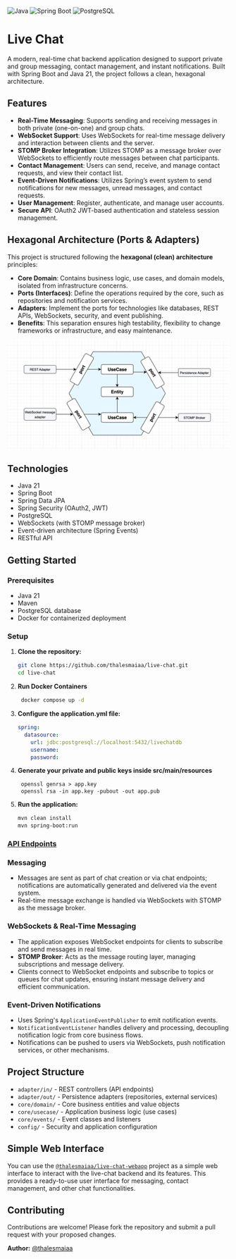 ![Java](https://img.shields.io/badge/21-red?style=plastic&logoColor=red&label=java&link=https%3A%2F%2Fwww.oracle.com%2Fjava%2Ftechnologies%2Fjavase%2Fjdk21-archive-downloads.html)
![Spring Boot](https://img.shields.io/badge/3.4.x-blue?style=plastic&logoColor=red&label=Spring%20Boot&link=https%3A%2F%2Fspring.io%2Fprojects%2Fspring-boot)
![PostgreSQL](https://img.shields.io/badge/PostgreSQL-yellow?style=plastic&link=https%3A%2F%2Fwww.postgresql.org%2F)

# Live Chat

A modern, real-time chat backend application designed to support private and group messaging, contact management, and
instant notifications. Built with Spring Boot and Java 21, the project follows a clean, hexagonal architecture.

## Features

- **Real-Time Messaging**: Supports sending and receiving messages in both private (one-on-one) and group chats.
- **WebSocket Support**: Uses WebSockets for real-time message delivery and interaction between clients and the server.
- **STOMP Broker Integration**: Utilizes STOMP as a message broker over WebSockets to efficiently route messages between
  chat participants.
- **Contact Management**: Users can send, receive, and manage contact requests, and view their contact list.
- **Event-Driven Notifications**: Utilizes Spring’s event system to send notifications for new messages, unread
  messages, and contact requests.
- **User Management**: Register, authenticate, and manage user accounts.
- **Secure API**: OAuth2 JWT-based authentication and stateless session management.

## Hexagonal Architecture (Ports & Adapters)

This project is structured following the **hexagonal (clean) architecture** principles:

- **Core Domain**: Contains business logic, use cases, and domain models, isolated from infrastructure concerns.
- **Ports (Interfaces)**: Define the operations required by the core, such as repositories and notification services.
- **Adapters**: Implement the ports for technologies like databases, REST APIs, WebSockets, security, and event
  publishing.
- **Benefits**: This separation ensures high testability, flexibility to change frameworks or infrastructure, and easy
  maintenance.

<img src="./architecture.png">

## Technologies

- Java 21
- Spring Boot
- Spring Data JPA
- Spring Security (OAuth2, JWT)
- PostgreSQL
- WebSockets (with STOMP message broker)
- Event-driven architecture (Spring Events)
- RESTful API

## Getting Started

### Prerequisites

- Java 21
- Maven
- PostgreSQL database
- Docker for containerized deployment

### Setup

1. **Clone the repository:**

   ```bash
   git clone https://github.com/thalesmaiaa/live-chat.git
   cd live-chat
   ```

2. **Run Docker Containers**

   ```bash
    docker compose up -d
   ```

3. **Configure the application.yml file:**

   ```yaml
   spring:
     datasource:
       url: jdbc:postgresql://localhost:5432/livechatdb
       username:
       password:
   ```

4. **Generate your private and public keys inside src/main/resources**

   ```
    openssl genrsa > app.key
    openssl rsa -in app.key -pubout -out app.pub
   ```

5. **Run the application:**

   ```bash
   mvn clean install
   mvn spring-boot:run
   ```

### [API Endpoints](./API.md)

### Messaging

- Messages are sent as part of chat creation or via chat endpoints; notifications are automatically generated and
  delivered via the event system.
- Real-time message exchange is handled via WebSockets with STOMP as the message broker.

### WebSockets & Real-Time Messaging

- The application exposes WebSocket endpoints for clients to subscribe and send messages in real time.
- **STOMP Broker**: Acts as the message routing layer, managing subscriptions and message delivery.
- Clients connect to WebSocket endpoints and subscribe to topics or queues for chat updates, ensuring instant message
  delivery and efficient communication.

### Event-Driven Notifications

- Uses Spring's `ApplicationEventPublisher` to emit notification events.
- `NotificationEventListener` handles delivery and processing, decoupling notification logic from core business flows.
- Notifications can be pushed to users via WebSockets, push notification services, or other mechanisms.

## Project Structure

- `adapter/in/` - REST controllers (API endpoints)
- `adapter/out/` - Persistence adapters (repositories, external services)
- `core/domain/` - Core business entities and value objects
- `core/usecase/` - Application business logic (use cases)
- `core/events/` - Event classes and listeners
- `config/` - Security and application configuration

## Simple Web Interface

You can use the [`@thalesmaiaa/live-chat-webapp`](https://github.com/thalesmaiaa/live-chat-webapp) project as a simple web interface to interact with the live-chat backend and its features. This provides a ready-to-use user interface for messaging, contact management, and other chat functionalities.

## Contributing

Contributions are welcome! Please fork the repository and submit a pull request with your proposed changes.

**Author:** [@thalesmaiaa](https://github.com/thalesmaiaa)
